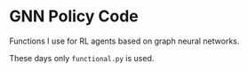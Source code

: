 # GNN Policy Code

Functions I use for RL agents based on graph neural networks.

These days only `functional.py` is used. 
